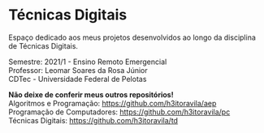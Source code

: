 # Técnicas Digitais

Espaço dedicado aos meus projetos desenvolvidos ao longo da disciplina de Técnicas Digitais.

Semestre: 2021/1 - Ensino Remoto Emergencial</br>
Professor: Leomar Soares da Rosa Júnior</br>
CDTec - Universidade Federal de Pelotas

<b>Não deixe de conferir meus outros repositórios!</b></br>
Algoritmos e Programação: https://github.com/h3itoravila/aep</br>
Programação de Computadores: https://github.com/h3itoravila/pc</br>
Técnicas Digitais: https://github.com/h3itoravila/td
